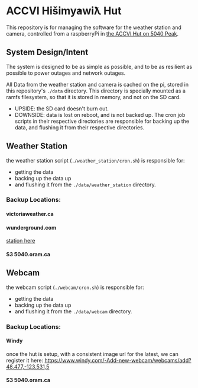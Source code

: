 # ACCVI Hišimy̓awiƛ Hut
This repository is for managing the software for the weather station and camera, controlled from a raspberryPi in [the ACCVI Hut on 5040 Peak](https://accvi.ca/5040-peak-hut/).

## System Design/Intent
The system is designed to be as simple as possible, and to be as resilient as possible to power outages and network outages.

All Data from the weather station and camera is cached on the pi, stored in this repository's `./data` directory.
This directory is specially mounted as a ramfs filesystem, so that it is stored in memory, and not on the SD card.
- UPSIDE: the SD card doesn't burn out.
- DOWNSIDE: data is lost on reboot, and is not backed up.
The cron job scripts in their respective directories are responsible for backing up the data, and flushing it from their respective directories.

## Weather Station
the weather station script (`./weather_station/cron.sh`) is responsible for:
- getting the data
- backing up the data up
- and flushing it from the `./data/weather_station` directory.

### Backup Locations:
#### victoriaweather.ca

#### wunderground.com
[station here](https://www.wunderground.com/dashboard/pws/IUCLUE4)

#### S3 5040.oram.ca

## Webcam
the webcam script (`./webcam/cron.sh`) is responsible for:
- getting the data
- backing up the data up
- and flushing it from the `./data/webcam` directory.

### Backup Locations:
#### Windy
once the hut is setup, with a consistent image url for the latest, we can register it here:
https://www.windy.com/-Add-new-webcam/webcams/add?48.477,-123.531,5
#### S3 5040.oram.ca
